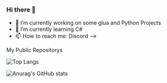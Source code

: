 ### Hi there 👋

- 🔭 I’m currently working on some glua and Python Projects
- 🌱 I’m currently learning C#
- 📫 How to reach me: Discord
-->

My Public Repositorys 

![Top Langs](https://github-readme-stats.vercel.app/api/top-langs/?username=Zaros&theme=tokyonight)

![Anurag's GitHub stats](https://github-readme-stats.vercel.app/api?username=Zaros&show_icons=true&theme=radical)
